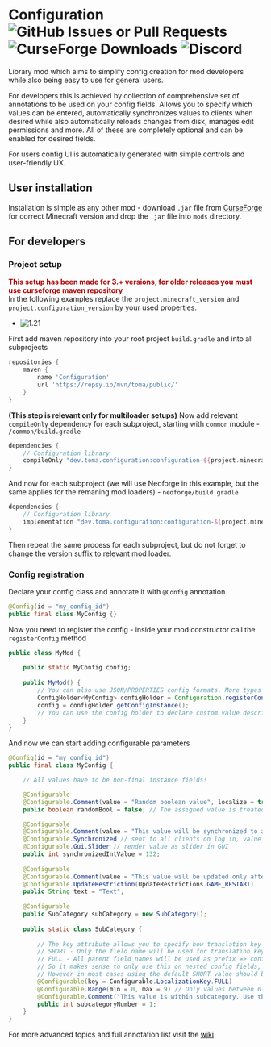 # Configuration ![GitHub Issues or Pull Requests](https://img.shields.io/github/issues/Toma1O6/Configuration?style=for-the-badge&color=red) ![CurseForge Downloads](https://img.shields.io/curseforge/dt/444699?style=for-the-badge&color=blue) ![Discord](https://img.shields.io/discord/799354846125096960?style=for-the-badge&link=https%3A%2F%2Fdiscord.gg%2FWEFYxwS8E3&label=Discord)
Library mod which aims to simplify config creation for mod developers while also being
easy to use for general users.

For developers this is achieved by collection of comprehensive set of annotations to be used on your config fields.
Allows you to specify which values can be entered, automatically synchronizes values to clients when desired while also
automatically reloads changes from disk, manages edit permissions and more. All of these are completely optional and
can be enabled for desired fields.

For users config UI is automatically generated with simple controls and user-friendly UX.

## User installation
Installation is simple as any other mod - download `.jar` file from [CurseForge](https://www.curseforge.com/minecraft/mc-mods/configuration/files/)
for correct Minecraft version and drop the `.jar` file into `mods` directory.

## For developers
### Project setup
<span style="color:#AA0000">**This setup has been made for 3.+ versions, for older releases you must use curseforge maven repository**</span><br>
In the following examples replace the `project.minecraft_version` and `project.configuration_version` by your used properties.

- ![1.21](https://img.shields.io/maven-metadata/v?metadataUrl=https%3A%2F%2Frepsy.io%2Fmvn%2Ftoma%2Fpublic%2Fdev%2Ftoma%2Fconfiguration%2Fconfiguration-1.21%2Fmaven-metadata.xml&versionSuffix=-common&label=1.21)


First add maven repository into your root project `build.gradle` and into all subprojects
```groovy
repositories {
    maven {
        name 'Configuration'
        url 'https://repsy.io/mvn/toma/public/'
    }
}
```

**(This step is relevant only for multiloader setups)** Now add relevant `compileOnly` dependency for each subproject, starting with `common` module - `/common/build.gradle`
```groovy
dependencies {
    // Configuration library
    compileOnly "dev.toma.configuration:configuration-${project.minecraft_version}:${project.configuration_version}-common"
}
```
And now for each subproject (we will use Neoforge in this example, but the same applies for the remaning mod loaders) -
`neoforge/build.gradle`
```groovy
dependencies {
    // Configuration library
    implementation "dev.toma.configuration:configuration-${project.minecraft_version}:${project.configuration_version}-neoforge"
}
```
Then repeat the same process for each subproject, but do not forget to change the version suffix to relevant mod loader.

### Config registration
Declare your config class and annotate it with `@Config` annotation
```java
@Config(id = "my_config_id")
public final class MyConfig {}
```
Now you need to register the config - inside your mod constructor call the `registerConfig` method
```java
public class MyMod {
    
    public static MyConfig config;
    
    public MyMod() {
        // You can also use JSON/PROPERTIES config formats. More types may be supported in the future if needed
        ConfigHolder<MyConfig> configHolder = Configuration.registerConfig(MyConfig.class, ConfigFormats.YAML);
        config = configHolder.getConfigInstance();
        // You can use the config holder to declare custom value descriptions etc.
    }
}
```
And now we can start adding configurable parameters
```java
@Config(id = "my_config_id")
public final class MyConfig {

    // All values have to be non-final instance fields!

    @Configurable
    @Configurable.Comment(value = "Random boolean value", localize = true)
    public boolean randomBool = false; // The assigned value is treated as default value

    @Configurable
    @Configurable.Comment(value = "This value will be synchronized to all clients", localize = true)
    @Configurable.Synchronized // sent to all clients on log in, value cannot be modified by player while playing on server
    @Configurable.Gui.Slider // render value as slider in GUI
    public int synchronizedIntValue = 132;
    
    @Configurable
    @Configurable.Comment(value = "This value will be updated only after game restart", localize = true)
    @Configurable.UpdateRestriction(UpdateRestrictions.GAME_RESTART)
    public String text = "Text";
    
    @Configurable
    public SubCategory subCategory = new SubCategory();
    
    public static class SubCategory {
        
        // The key attribute allows you to specify how translation key will be generated for this field.
        // SHORT - Only the field name will be used for translation key => config.my_config_id.option.subcategoryNumber
        // FULL - All parent field names will be used as prefix => config.my_config_id.option.subSategory.subcategoryNumber
        // So it makes sense to only use this on nested config fields, otherwise the behaviour will be the same
        // However in most cases using the default SHORT value should be sufficient
        @Configurable(key = Configurable.LocalizationKey.FULL)
        @Configurable.Range(min = 0, max = 9) // Only values between 0-9 (inclusive) are allowed
        @Configurable.Comment("This value is within subcategory. Use this for config value grouping and organization") // Non-translated comment
        public int subcategoryNumber = 1;
    }
}
```
For more advanced topics and full annotation list visit the [wiki](https://github.com/Toma1O6/Configuration/wiki)